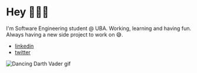 # Hey 👨🏽‍💻
  I'm Software Engineering student @ UBA. Working, learning and having fun.\
  Always having a new side project to work on 😅.
* [linkedin](https://www.linkedin.com/in/ignaciorodriguezjusto/)
* [twitter](https://twitter.com/nachrj_)

![Dancing Darth Vader gif](https://media.giphy.com/media/jd6TVgsph6w7e/giphy.gif)
